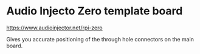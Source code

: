 # Audio Injecto Zero template board

https://www.audioinjector.net/rpi-zero

Gives you accurate positioning of the through hole connectors on the main board.

